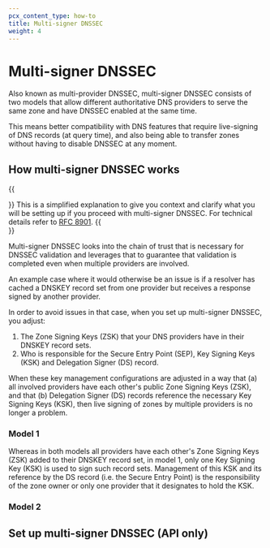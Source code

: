 ```yaml
---
pcx_content_type: how-to
title: Multi-signer DNSSEC
weight: 4
---
```


# Multi-signer DNSSEC

Also known as multi-provider DNSSEC, multi-signer DNSSEC consists of two models that allow different authoritative DNS providers to serve the same zone and have DNSSEC enabled at the same time.

This means better compatibility with DNS features that require live-signing of DNS records (at query time), and also being able to transfer zones without having to disable DNSSEC at any moment.

## How multi-signer DNSSEC works

{{<Aside>}}
This is a simplified explanation to give you context and clarify what you will be setting up if you proceed with multi-signer DNSSEC. For technical details refer to [RFC 8901](https://datatracker.ietf.org/doc/html/rfc8901).
{{</Aside>}}

Multi-signer DNSSEC looks into the chain of trust that is necessary for DNSSEC validation and leverages that to guarantee that validation is completed even when multiple providers are involved.

An example case where it would otherwise be an issue is if a resolver has cached a DNSKEY record set from one provider but receives a response signed by another provider.

In order to avoid issues in that case, when you set up multi-signer DNSSEC, you adjust:

1. The Zone Signing Keys (ZSK) that your DNS providers have in their DNSKEY record sets.
2. Who is responsible for the Secure Entry Point (SEP), Key Signing Keys (KSK) and Delegation Signer (DS) record.

When these key management configurations are adjusted in a way that (a) all involved providers have each other's public Zone Signing Keys (ZSK), and that (b) Delegation Signer (DS) records reference the necessary Key Signing Keys (KSK), then live signing of zones by multiple providers is no longer a problem.

### Model 1

Whereas in both models all providers have each other's Zone Signing Keys (ZSK) added to their DNSKEY record set, in model 1, only one Key Signing Key (KSK) is used to sign such record sets. Management of this KSK and its reference by the DS record (i.e. the Secure Entry Point) is the responsibility of the zone owner or only one provider that it designates to hold the KSK.

### Model 2



## Set up multi-signer DNSSEC (API only)